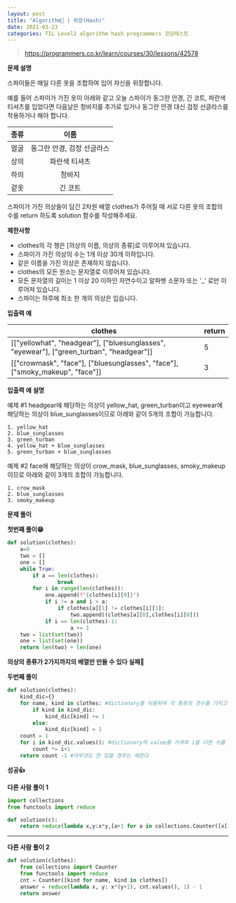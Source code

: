 ```yaml
---
layout: post
title: "Algorithm🧶 | 위장(Hash)"
date: 2021-03-23
categories: TIL Level2 algorithm hash programmers 코딩테스트
---
```


> https://programmers.co.kr/learn/courses/30/lessons/42578

**문제 설명**

스파이들은 매일 다른 옷을 조합하여 입어 자신을 위장합니다.

예를 들어 스파이가 가진 옷이 아래와 같고 오늘 스파이가 동그란 안경, 긴 코트, 파란색 티셔츠를 입었다면 다음날은 청바지를 추가로 입거나 동그란 안경 대신 검정 선글라스를 착용하거나 해야 합니다.

| 종류 |            이름            |
| :--: | :------------------------: |
| 얼굴 | 동그란 안경, 검정 선글라스 |
| 상의 |       파란색 티셔츠        |
| 하의 |           청바지           |
| 겉옷 |          긴 코트           |

스파이가 가진 의상들이 담긴 2차원 배열 clothes가 주어질 때 서로 다른 옷의 조합의 수를 return 하도록 solution 함수를 작성해주세요.

**제한사항**

- clothes의 각 행은 [의상의 이름, 의상의 종류]로 이루어져 있습니다.
- 스파이가 가진 의상의 수는 1개 이상 30개 이하입니다.
- 같은 이름을 가진 의상은 존재하지 않습니다.
- clothes의 모든 원소는 문자열로 이루어져 있습니다.
- 모든 문자열의 길이는 1 이상 20 이하인 자연수이고 알파벳 소문자 또는 '\_' 로만 이루어져 있습니다.
- 스파이는 하루에 최소 한 개의 의상은 입습니다.

**입출력 예**

| clothes                                                                                  | return |
| ---------------------------------------------------------------------------------------- | ------ |
| [["yellowhat", "headgear"], ["bluesunglasses", "eyewear"], ["green_turban", "headgear"]] | 5      |
| [["crowmask", "face"], ["bluesunglasses", "face"], ["smoky_makeup", "face"]]             | 3      |

**입출력 예 설명**

예제 #1
headgear에 해당하는 의상이 yellow_hat, green_turban이고 eyewear에 해당하는 의상이 blue_sunglasses이므로 아래와 같이 5개의 조합이 가능합니다.

```
1. yellow_hat
2. blue_sunglasses
3. green_turban
4. yellow_hat + blue_sunglasses
5. green_turban + blue_sunglasses
```

예제 #2
face에 해당하는 의상이 crow_mask, blue_sunglasses, smoky_makeup이므로 아래와 같이 3개의 조합이 가능합니다.

```
1. crow_mask
2. blue_sunglasses
3. smoky_makeup
```

**문제 풀이**

**첫번째 풀이😁**

```python
def solution(clothes):
    a=0
    two = []
    one = []
    while True:
        if a == len(clothes):
                break
        for i in range(len(clothes)):
            one.append(f"{clothes[i][0]}")
            if i != a and i > a:
                if clothes[a][1] != clothes[i][1]:
                    two.append((clothes[a][0],clothes[i][0]))
            if i == len(clothes)-1:
                    a += 1
    two = list(set(two))
    one = list(set(one))
    return len(two) + len(one)
```

**의상의 종류가 2가지까지의 배열만 만들 수 있다
실패🤪**

**두번째 풀이**

```python
def solution(clothes):
    kind_dic={}
    for name, kind in clothes: #dictionary를 이용하여 각 종류의 갯수를 가지고 온 뒤
        if kind in kind_dic:
            kind_dic[kind] += 1
        else:
            kind_dic[kind] = 1
    count = 1
    for i in kind_dic.values(): #dictionary의 value를 가져와 1을 더한 수를 곱해준다 (1을 더한 이유? 1을 더하지 않으면 해당되는 의상의 종류를 입지않을 경우를 나타내지 못한다)
        count *= i+1
    return count -1 #아무것도 안 입을 경우는 제한다
```

**성공👍**

**다른 사람 풀이 1**

```python
import collections
from functools import reduce

def solution(c):
    return reduce(lambda x,y:x*y,[a+1 for a in collections.Counter([x[1] for x in c]).values()])-1
```

---

**다른 사람 풀이 2**

```python
def solution(clothes):
    from collections import Counter
    from functools import reduce
    cnt = Counter([kind for name, kind in clothes])
    answer = reduce(lambda x, y: x*(y+1), cnt.values(), 1) - 1
    return answer
```
